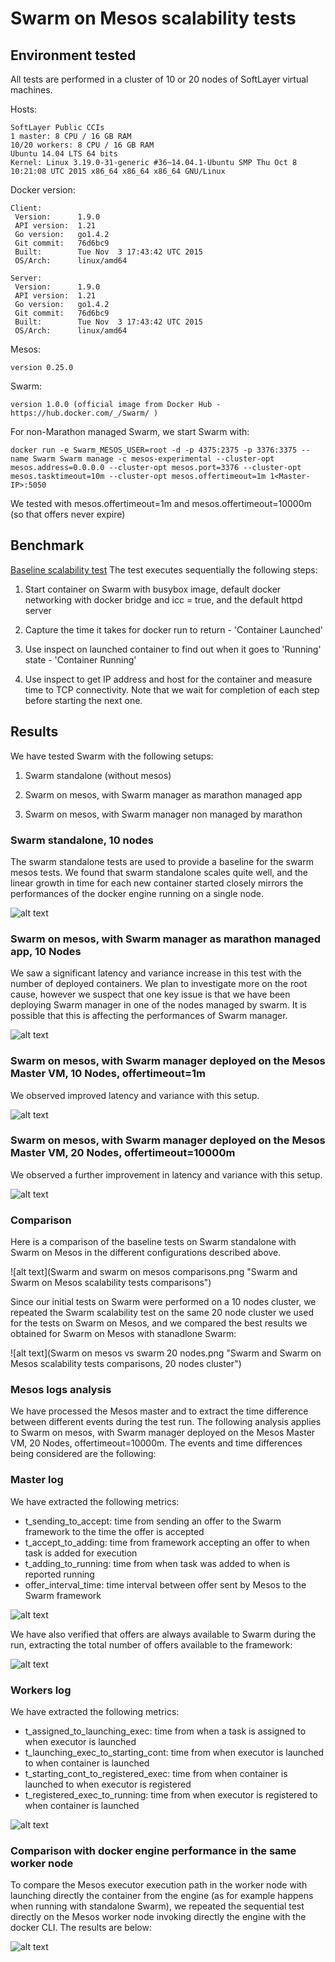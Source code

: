 # Swarm on Mesos scalability tests

## Environment tested

All tests are performed in a cluster of 10 or 20 nodes of SoftLayer virtual machines.

Hosts:
```
SoftLayer Public CCIs
1 master: 8 CPU / 16 GB RAM
10/20 workers: 8 CPU / 16 GB RAM
Ubuntu 14.04 LTS 64 bits
Kernel: Linux 3.19.0-31-generic #36~14.04.1-Ubuntu SMP Thu Oct 8 10:21:08 UTC 2015 x86_64 x86_64 x86_64 GNU/Linux
```
Docker version:
```
Client:
 Version:      1.9.0
 API version:  1.21
 Go version:   go1.4.2
 Git commit:   76d6bc9
 Built:        Tue Nov  3 17:43:42 UTC 2015
 OS/Arch:      linux/amd64

Server:
 Version:      1.9.0
 API version:  1.21
 Go version:   go1.4.2
 Git commit:   76d6bc9
 Built:        Tue Nov  3 17:43:42 UTC 2015
 OS/Arch:      linux/amd64
```
Mesos:
```
version 0.25.0
```
Swarm:
```
version 1.0.0 (official image from Docker Hub - https://hub.docker.com/_/Swarm/ )
```
For non-Marathon managed Swarm, we start Swarm with:
```
docker run -e Swarm_MESOS_USER=root -d -p 4375:2375 -p 3376:3375 --name Swarm Swarm manage -c mesos-experimental --cluster-opt mesos.address=0.0.0.0 --cluster-opt mesos.port=3376 --cluster-opt mesos.tasktimeout=10m --cluster-opt mesos.offertimeout=1m 1<Master-IP>:5050
```
We tested with mesos.offertimeout=1m and mesos.offertimeout=10000m (so that offers never expire)

## Benchmark
[Baseline scalability test](../scripts/scaletest-swarm.sh)
The test executes sequentially the following steps:

1. Start container on Swarm with busybox image, default docker networking with docker bridge and icc = true, and the default httpd server

2. Capture the time it takes for docker run to return - 'Container Launched'

3. Use inspect on launched container to find out when it goes to 'Running' state - 'Container Running'

4. Use inspect to get IP address and host for the container and measure time to TCP connectivity.
Note that we wait for completion of each step before starting the next one.

## Results
We have tested Swarm with the following setups:

1. Swarm standalone (without mesos)

2. Swarm on mesos, with Swarm manager as marathon managed app

3. Swarm on mesos, with Swarm manager non managed by marathon

### Swarm standalone, 10 nodes
The swarm standalone tests are used to provide a baseline for the swarm mesos tests. We found that swarm standalone scales quite well, and the linear growth in time for each new container started closely mirrors the performances of the docker engine running on a single node.

![alt text](test-10000-d1.9-k3.19-swarm1.0-10nodes.png "Swarm 1.0, Docker 1.9, 10 Nodes Cluster")

### Swarm on mesos, with Swarm manager as marathon managed app, 10 Nodes
We saw a significant latency and variance increase in this test with the number of deployed containers. We plan to investigate more on the root cause, however we suspect that one key issue is that we have been deploying Swarm manager in one of the nodes managed by swarm. It is possible that this is affecting the performances of Swarm manager.

![alt text](test-3700-d1.9-k3.19-swarm1.0marathon-mesos0.25-10nodes.png "Swarm 1.0 on Mesos, managed by Marathon, Docker 1.9, 10 Nodes Cluster")

### Swarm on mesos, with Swarm manager deployed on the Mesos Master VM, 10 Nodes, offertimeout=1m
We observed improved latency and variance with this setup.

![alt text](test-5600-d1.9-k3.19-swarm1.0-mesos0.25-10nodes.png "Swarm 1.0 on Mesos, not managed by Marathon, Docker 1.9, 10 Nodes Cluster, offertimeout=1m")

### Swarm on mesos, with Swarm manager deployed on the Mesos Master VM, 20 Nodes, offertimeout=10000m
We observed a further improvement in latency and variance with this setup.

![alt text](test-5000-d1.9-k3.19-swarm1.0-mesos0.25-20nodes-big-offer-timeout.png "Swarm 1.0 on Mesos, not managed by Marathon, Docker 1.9, 20 Nodes Cluster, offertimeout=10000m")

### Comparison
Here is a comparison of the baseline tests on Swarm standalone with Swarm on Mesos in the different configurations described above.

![alt text](Swarm and swarm on mesos comparisons.png "Swarm and Swarm on Mesos scalability tests comparisons")

Since our initial tests on Swarm were performed on a 10 nodes cluster, we repeated the Swarm scalability test on the same 20 node cluster we used for the tests on Swarm on Mesos, and we compared the best results we obtained for Swarm on Mesos with stanadlone Swarm:

![alt text](Swarm on mesos vs swarm 20 nodes.png "Swarm and Swarm on Mesos scalability tests comparisons, 20 nodes cluster")

### Mesos logs analysis
We have processed the Mesos master and  to extract the time difference between different events during the test run. The following analysis applies
to Swarm on mesos, with Swarm manager deployed on the Mesos Master VM, 20 Nodes, offertimeout=10000m. The events and time differences being considered are the following:

### Master log
We have extracted the following metrics:

- t_sending_to_accept: time from sending an offer to the Swarm framework to the time the offer is accepted
- t_accept_to_adding: time from framework accepting an offer to when task is added for execution
- t_adding_to_running: time from when task was added to when is reported running
- offer_interval_time: time interval between offer sent by Mesos to the Swarm framework

![alt text](mesos-master-log-analysis.png "Mesos master log analysis")

We have also verified that offers are always available to Swarm during the run, extracting the total number of offers available to the framework:

![alt text](mesos-log-offers.png "Offers available to Swarm during test run")

### Workers log

We have extracted the following metrics:

- t_assigned_to_launching_exec: time from when a task is assigned to when executor is launched
- t_launching_exec_to_starting_cont: time from when executor is launched to when container is launched
- t_starting_cont_to_registered_exec: time from when container is launched to when executor is registered
- t_registered_exec_to_running: time from when executor is registered to when container is launched

![alt text](mesos-slave-10.143.129.197.png "Mesos worker log analysis")

### Comparison with docker engine performance in the same worker node
To compare the Mesos executor execution path in the worker node with launching directly the container from the engine (as for example happens when running with standalone Swarm), we repeated the sequential test directly on the Mesos worker node invoking directly the engine with the docker CLI. The results are below:

![alt text](mesos-slave-engine-performance.png "Docker engine performances on a single node")
